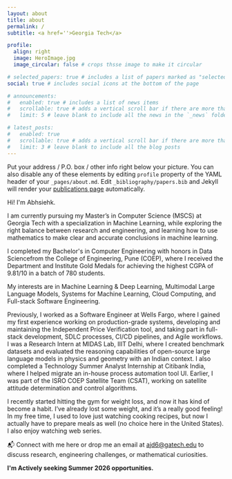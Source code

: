 ```yaml
---
layout: about
title: about
permalink: /
subtitle: <a href=''>Georgia Tech</a>

profile:
  align: right
  image: HeroImage.jpg
  image_circular: false # crops thsse image to make it circular

# selected_papers: true # includes a list of papers marked as "selected={true}"
social: true # includes social icons at the bottom of the page

# announcements:
#   enabled: true # includes a list of news items
#   scrollable: true # adds a vertical scroll bar if there are more than 3 news items
#   limit: 5 # leave blank to include all the news in the `_news` folder

# latest_posts:
#   enabled: true
#   scrollable: true # adds a vertical scroll bar if there are more than 3 new posts items
#   limit: 3 # leave blank to include all the blog posts
---
```



Put your address / P.O. box / other info right below your picture. You can also disable any of these elements by editing `profile` property of the YAML header of your `_pages/about.md`. Edit `_bibliography/papers.bib` and Jekyll will render your [publications page](/al-folio/publications/) automatically.



Hi! I'm Abhsiehk.  

I am currently pursuing my Master’s in Computer Science (MSCS) at Georgia Tech with a specialization in Machine Learning, while exploring the right balance between research and engineering, and learning how to use mathematics to make clear and accurate conclusions in machine learning.

I completed my Bachelor's in Computer Engineering with honors in Data Sciencefrom the College of Engineering, Pune (COEP), where I received the Department and Institute Gold Medals for achieving the highest CGPA of 9.81/10 in a batch of 780 students.

My interests are in Machine Learning & Deep Learning, Multimodal Large Language Models, Systems for Machine Learning, Cloud Computing, and Full-stack Software Engineering.

Previously, I worked as a Software Engineer at Wells Fargo, where I gained my first experience working on production-grade systems, developing and maintaining the Independent Price Verification tool, and taking part in full-stack development, SDLC processes, CI/CD pipelines, and Agile workflows. I was a Research Intern at MIDAS Lab, IIIT Delhi, where I created benchmark datasets and evaluated the reasoning capabilities of open-source large language models in physics and geometry with an Indian context. I also completed a Technology Summer Analyst Internship at Citibank India, where I helped migrate an in-house process automation tool UI. Earlier, I was part of the ISRO COEP Satellite Team (CSAT), working on satellite attitude determination and control algorithms.

I recently started hitting the gym for weight loss, and now it has kind of become a habit. I’ve already lost some weight, and it’s a really good feeling! In my free time, I used to love just watching cooking recipes, but now I actually have to prepare meals as well (no choice here in the United States). I also enjoy watching web series.

📬 Connect with me here or drop me an email at ajd6@gatech.edu to discuss research, engineering challenges, or mathematical curiosities.  

**I'm Actively seeking Summer 2026 opportunities.**
